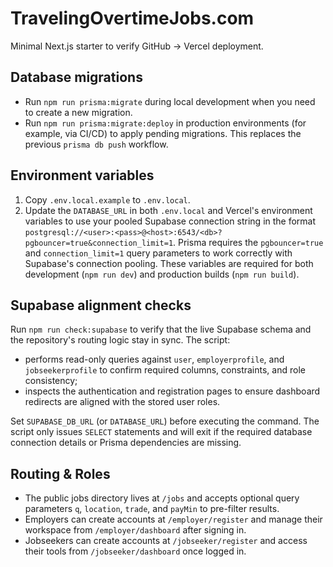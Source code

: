 # TravelingOvertimeJobs.com

Minimal Next.js starter to verify GitHub → Vercel deployment.

## Database migrations

- Run `npm run prisma:migrate` during local development when you need to create a new migration.
- Run `npm run prisma:migrate:deploy` in production environments (for example, via CI/CD) to apply pending migrations. This replaces the previous `prisma db push` workflow.

## Environment variables

1. Copy `.env.local.example` to `.env.local`.
2. Update the `DATABASE_URL` in both `.env.local` and Vercel's environment variables to use your pooled Supabase connection string in the format `postgresql://<user>:<pass>@<host>:6543/<db>?pgbouncer=true&connection_limit=1`. Prisma requires the `pgbouncer=true` and `connection_limit=1` query parameters to work correctly with Supabase's connection pooling.
These variables are required for both development (`npm run dev`) and production builds (`npm run build`).

## Supabase alignment checks

Run `npm run check:supabase` to verify that the live Supabase schema and the repository's routing logic stay in sync. The script:

- performs read-only queries against `user`, `employerprofile`, and `jobseekerprofile` to confirm required columns, constraints, and role consistency;
- inspects the authentication and registration pages to ensure dashboard redirects are aligned with the stored user roles.

Set `SUPABASE_DB_URL` (or `DATABASE_URL`) before executing the command. The script only issues `SELECT` statements and will exit if the required database connection details or Prisma dependencies are missing.

## Routing & Roles

- The public jobs directory lives at `/jobs` and accepts optional query parameters `q`, `location`, `trade`, and `payMin` to pre-filter results.
- Employers can create accounts at `/employer/register` and manage their workspace from `/employer/dashboard` after signing in.
- Jobseekers can create accounts at `/jobseeker/register` and access their tools from `/jobseeker/dashboard` once logged in.
